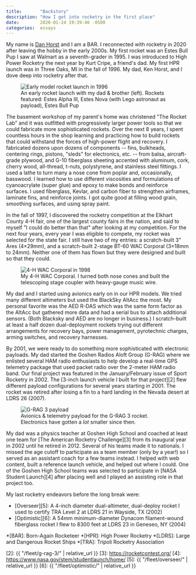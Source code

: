 ```yaml
---
title:       "Backstory"
description: "How I got into rocketry in the first place"
date:        2020-01-24 19:39:46 -0500
categories:  essays
---
```


My name is [Dan Horst][1] and I am a BAR.
I reconnected with rocketry in 2020 after leaving the hobby in the early 2000s.
My first rocket was an Estes Bull Pup I saw at Walmart as a seventh-grader in 1995.
I was introduced to High Power Rocketry the next year by Kurt Cripe, a friend's dad.
My first HPR launch was in Three Oaks, MI in the fall of 1996.
My dad, Ken Horst, and I dove deep into rocketry after that.

<figure>
  <img src="{{ "/assets/photos/1996-early-model-rocket-launch.jpg" | relative_url }}" alt="Early model rocket launch in 1996" />
  <figcaption>An early rocket launch with my dad & brother (left). Rockets featured: Estes Alpha III, Estes Nova (with Lego astronaut as payload), Estes Bull Pup</figcaption>
</figure>

The basement workshop of my parent's home was christened "The Rocket Lab" and it was outfitted with progressively larger power tools so that we could fabricate more sophisticated rockets.
Over the next 8 years, I spent countless hours in the shop learning and practicing how to build rockets that could withstand the forces of high-power flight and recovery.
I fabricated dozens upon dozens of components -- fins, bulkheads, centering rings, pistons, "sleds" for electronics, etc. -- from balsa, aircraft-grade plywood, and G-10 fiberglass sheeting accented with aluminum, cork, cherry wood, all-thread, t-nuts, polystyrene, and stainless steel fittings.
I used a lathe to turn many a nose cone from poplar and, occasionally, basswood.
I learned how to use different viscosities and formulations of cyanoacrylate (super glue) and epoxy to make bonds and reinforce surfaces.
I used fiberglass, Kevlar, and carbon fiber to strengthen airframes, laminate fins, and reinforce joints.
I got quite good at filling wood grain, smoothing surfaces, and using spray paint.

In the fall of 1997, I discovered the rocketry competition at the Elkhart County 4-H fair, one of the largest county fairs in the nation, and said to myself "I could do better than that" after looking at my competition.
For the next four years, every year I was eligible to compete, my rocket was selected for the state fair.
I still have two of my entries: a scratch-built 3" Ares (4×29mm), and a scratch-built 2-stage BT-60 WAC Corporal (3×18mm to 24mm).
Neither one of them has flown but they were designed and built so that they could.

<figure>
  <img src="{{ "/assets/photos/1998-4-H-WAC-Corporal.jpg" | relative_url }}" alt="4-H WAC Corporal in 1998" />
  <figcaption>My 4-H WAC Corporal. I turned both nose cones and built the telescoping stage coupler with heavy-gauge music wire.</figcaption>
</figure>

My dad and I started using avionics early on in our HPR models.
We tried many different altimeters but used the BlackSky AltAcc the most.
My personal favorite was the AED R-DAS which was the same form factor as the AltAcc but gathered more data and had a serial bus to attach additional sensors.
(Both Blacksky and AED are no longer in business.)
I scratch-built at least a half dozen dual-deployment rockets trying out different arrangements for recovery bays, power management, pyrotechnic charges, arming switches, and recovery harnesses.

By 2001, we were ready to do something more sophisticated with electronic payloads.
My dad started the Goshen Radios Aloft Group (G-RAG) where we enlisted several HAM radio enthusiasts to help develop a real-time GPS telemetry package that used packet radio over the 2-meter HAM radio band.
Our final project was featured in the January/February issue of Sport Rocketry in 2002.
The [3-inch launch vehicle I built for that project][2] flew different payload configurations for several years starting in 2001.
The rocket was retired after losing a fin to a hard landing in the Nevada desert at LDRS 26 (2007).

<figure>
  <img src="{{ "/assets/photos/2001-G-RAG-3-payload.jpg" | relative_url }}" alt="G-RAG 3 payload" />
  <figcaption>Avionics & telemetry payload for the G-RAG 3 rocket. Electronics have gotten a <em>lot</em> smaller since then.</figcaption>
</figure>

My dad was a physics teacher at Goshen High School and coached at least one team for [The American Rocketry Challenge][3] from its inaugural year in 2002 until he retired in 2012.
Several of his teams made it to nationals.
I missed the age cutoff to participate as a team member (only by a year!) so I served as an assistant coach for a few teams instead.
I helped with web content, built a reference launch vehicle, and helped out where I could.
One of the Goshen High School teams was selected to participate in [NASA Student Launch][4] after placing well and I played an assisting role in that project too.

My last rocketry endeavors before the long break were:

* [Overseer][5]: A 4-inch diameter dual-altimeter, dual-deploy rocket I used to certify TRA Level 2 at LDRS 21 in Wayside, TX (2002)
* [Optimistic][6]: A 54mm minimum-diameter Dynacom filament-wound fiberglass rocket I flew to 8300 feet at LDRS 23 in Geneseo, NY (2004)

*[BAR]: Born-Again Rocketeer
*[HPR]: High Power Rocketry
*[LDRS]: Large and Dangerous Rocket Ships
*[TRA]: Tripoli Rocketry Association

[1]: https://www.danhorst.com
[2]: {{ "/fleet/g-rag-3/" | relative_url }}
[3]: https://rocketcontest.org/
[4]: https://www.nasa.gov/stem/studentlaunch/home/
[5]: {{ "/fleet/overseer/" | relative_url }}
[6]: {{ "/fleet/optimistic/" | relative_url }}
